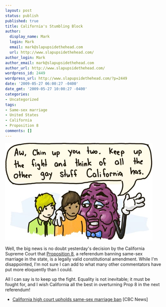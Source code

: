```yaml
---
layout: post
status: publish
published: true
title: California's Stumbling Block
author:
  display_name: Mark
  login: Mark
  email: mark@slapupsidethehead.com
  url: http://www.slapupsidethehead.com/
author_login: Mark
author_email: mark@slapupsidethehead.com
author_url: http://www.slapupsidethehead.com/
wordpress_id: 2449
wordpress_url: http://www.slapupsidethehead.com/?p=2449
date: '2009-05-27 06:00:27 -0400'
date_gmt: '2009-05-27 10:00:27 -0400'
categories:
- Uncategorized
tags:
- Same-sex marriage
- United States
- California
- Proposition 8
comments: []
---
```

![This makes very little sense, but so does the California ruling.](/wp-content/media/2009/05/california-consolation.jpg "This really doesn't make sense, but then again neither does the California ruling.")

Well, the big news is no doubt yesterday's decision by the California Supreme Court that [Proposition 8](http://www.slapupsidethehead.com/2008/11/proposition-8-is-discriminatory-nonsense/ "And you're always welcome in Canada, if no where else!"), a referendum banning same-sex marriage in the state, is a legally valid constitutional amendment. While I'm disappointed, I'm not sure I can add to what many other commentators have put more eloquently than I could.

All I can say is to keep up the fight. Equality is not inevitable; it must be fought for, and I wish California all the best in overturning Prop 8 in the next referendum!

- [California high court upholds same-sex marriage ban](http://www.cbc.ca/world/story/2009/05/26/california-gay-marriage-ban052609.html) [CBC News]

